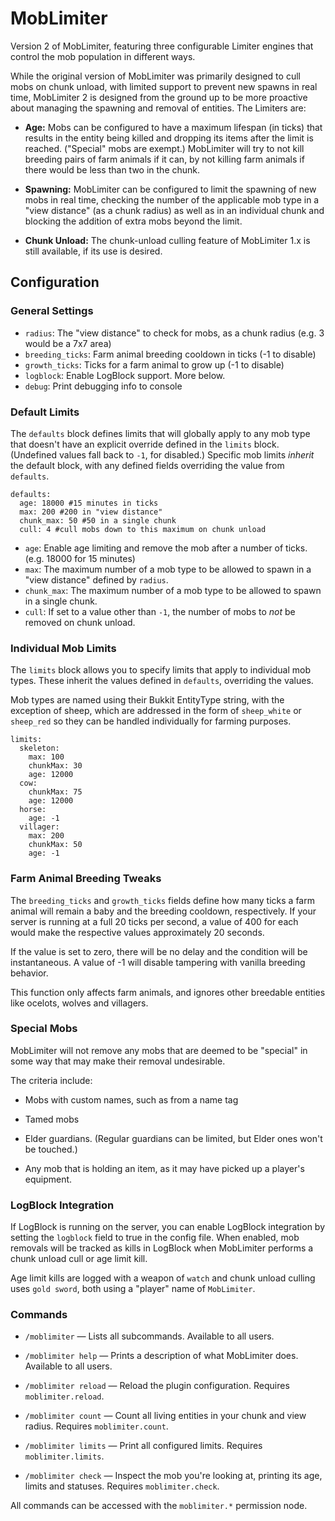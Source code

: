 MobLimiter
===========

Version 2 of MobLimiter, featuring three configurable Limiter engines that control the mob population in different ways.

While the original version of MobLimiter was primarily designed to cull mobs on chunk unload, with limited support to
prevent new spawns in real time, MobLimiter 2 is designed from the ground up to be more proactive about managing the
spawning and removal of entities. The Limiters are:

* **Age:** Mobs can be configured to have a maximum lifespan (in ticks) that results in the entity being killed and
dropping its items after the limit is reached. ("Special" mobs are exempt.) MobLimiter will try to not kill breeding
pairs of farm animals if it can, by not killing farm animals if there would be less than two in the chunk.

* **Spawning:** MobLimiter can be configured to limit the spawning of new mobs in real time, checking the number of the
applicable mob type in a "view distance" (as a chunk radius) as well as in an individual chunk and blocking the addition
of extra mobs beyond the limit.

* **Chunk Unload:** The chunk-unload culling feature of MobLimiter 1.x is still available, if its use is desired.


Configuration
-------------

### General Settings

* `radius`: The "view distance" to check for mobs, as a chunk radius (e.g. 3 would be a 7x7 area)
* `breeding_ticks`: Farm animal breeding cooldown in ticks (-1 to disable)
* `growth_ticks`: Ticks for a farm animal to grow up (-1 to disable)
* `logblock`: Enable LogBlock support. More below.
* `debug`: Print debugging info to console


### Default Limits

The `defaults` block defines limits that will globally apply to any mob type that doesn't have an explicit override
defined in the `limits` block. (Undefined values fall back to `-1`, for disabled.) Specific mob limits *inherit* the
default block, with any defined fields overriding the value from `defaults`.

```
defaults:
  age: 18000 #15 minutes in ticks
  max: 200 #200 in "view distance"
  chunk_max: 50 #50 in a single chunk
  cull: 4 #cull mobs down to this maximum on chunk unload
```

* `age`: Enable age limiting and remove the mob after a number of ticks. (e.g. 18000 for 15 minutes)
* `max`: The maximum number of a mob type to be allowed to spawn in a "view distance" defined by `radius`.
* `chunk_max`: The maximum number of a mob type to be allowed to spawn in a single chunk.
* `cull`: If set to a value other than `-1`, the number of mobs to *not* be removed on chunk unload.


### Individual Mob Limits

The `limits` block allows you to specify limits that apply to individual mob types. These inherit the values defined in
`defaults`, overriding the values.

Mob types are named using their Bukkit EntityType string, with the exception of sheep, which are addressed in the form of `sheep_white` or `sheep_red` so they can be handled individually for farming purposes.

```
limits:
  skeleton:
    max: 100
    chunkMax: 30
    age: 12000
  cow:
    chunkMax: 75
    age: 12000
  horse:
    age: -1
  villager:
    max: 200
    chunkMax: 50
    age: -1
```


### Farm Animal Breeding Tweaks

The `breeding_ticks` and `growth_ticks` fields define how many ticks a farm animal will remain a baby and the breeding 
cooldown, respectively. If your server is running at a full 20 ticks per second, a value of 400 for each would make
the respective values approximately 20 seconds.

If the value is set to zero, there will be no delay and the condition will be instantaneous. A value of -1 will disable
tampering with vanilla breeding behavior.

This function only affects farm animals, and ignores other breedable entities like ocelots, wolves and villagers.


### Special Mobs

MobLimiter will not remove any mobs that are deemed to be "special" in some way that may make their removal undesirable.

The criteria include:

* Mobs with custom names, such as from a name tag
 
* Tamed mobs

* Elder guardians. (Regular guardians can be limited, but Elder ones won't be touched.)

* Any mob that is holding an item, as it may have picked up a player's equipment.


### LogBlock Integration

If LogBlock is running on the server, you can enable LogBlock integration by setting the `logblock` field to true in the
 config file. When enabled, mob removals will be tracked as kills in LogBlock when MobLimiter performs a chunk unload 
 cull or age limit kill.

Age limit kills are logged with a weapon of `watch` and chunk unload culling uses `gold sword`, both using a "player" 
name of `MobLimiter`.


### Commands

* `/moblimiter` — Lists all subcommands. Available to all users.

* `/moblimiter help` — Prints a description of what MobLimiter does. Available to all users.

* `/moblimiter reload` — Reload the plugin configuration. Requires `moblimiter.reload`.

* `/moblimiter count` — Count all living entities in your chunk and view radius. Requires `moblimiter.count`.

* `/moblimiter limits` — Print all configured limits. Requires `moblimiter.limits`.

* `/moblimiter check` — Inspect the mob you're looking at, printing its age, limits and statuses. Requires `moblimiter.check`.

All commands can be accessed with the `moblimiter.*` permission node.

